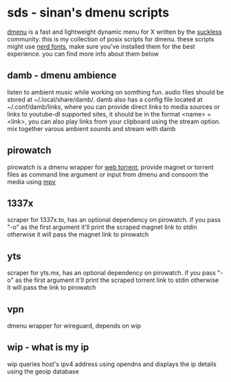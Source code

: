 # sds - sinan's dmenu scripts
[dmenu](https://tools.suckless.org/dmenu/) is a fast and lightweight dynamic menu for X written by the
[suckless](https://suckless.org/) community. this is my collection of posix scripts for dmenu. these
scripts might use [nerd fonts](https://www.nerdfonts.com/), make sure you've installed them for the best
experience. you can find more info about them below

## damb - dmenu ambience
listen to ambient music while working on somthing fun. audio files should be
stored at ~/.local/share/damb/. damb also has a config file located
at ~/.conf/damb/links, where you can provide direct links to media sources or
links to youtube-dl supported sites, it should be in the
format \<name> = \<link>, you can also play links from your clipboard using
the stream option. mix together varous ambient sounds and stream with damb

## pirowatch
pirowatch is a dmenu wrapper for [web torrent](https://webtorrent.io/), provide magnet or torrent files
as command line argument or input from dmenu and consoom the media using [mpv](https://mpv.io/)

## 1337x
scraper for 1337x.to, has an optional dependency on pirowatch. if you pass "-o"
as the first argument it'll print the scraped magnet link to stdin otherwise
it will pass the magnet link to pirowatch

## yts
scraper for yts.mx, has an optional dependency on pirowatch. if you pass "-o"
as the first argument it'll print the scraped torrent link to stdin otherwise
it will pass the link to pirowatch

## vpn
dmenu wrapper for wireguard, depends on wip

## wip - what is my ip
wip queries host's ipv4 address using opendns and displays the ip details using
the geoip database
